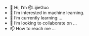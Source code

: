 - 👋 Hi, I’m @LijieGuo
- 👀 I’m interested in machine learning.
- 🌱 I’m currently learning ...
- 💞️ I’m looking to collaborate on ...
- 📫 How to reach me ...

<!---
LijieGuo/LijieGuo is a ✨ special ✨ repository because its `README.md` (this file) appears on your GitHub profile.
You can click the Preview link to take a look at your changes.
--->
